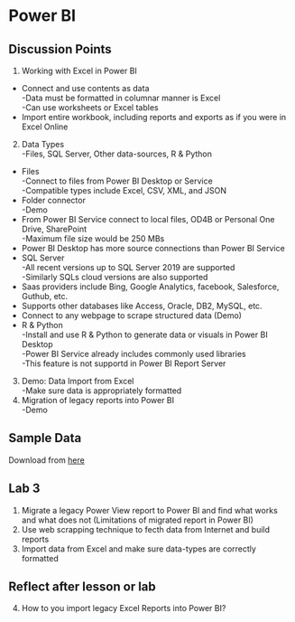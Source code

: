# Power BI

## Discussion Points
1. Working with Excel in Power BI  
  - Connect and use contents as data  
  -Data must be formatted in columnar manner is Excel  
  -Can use worksheets or Excel tables
  - Import entire workbook, including reports and exports as if you were in Excel Online
2. Data Types  
  -Files, SQL Server, Other data-sources, R & Python
  - Files  
  -Connect to files from Power BI Desktop or Service  
  -Compatible types include Excel, CSV, XML, and JSON
  - Folder connector  
  -Demo  
  - From Power BI Service connect to local files, OD4B or Personal One Drive, SharePoint  
  -Maximum file size would be 250 MBs  
  - Power BI Desktop has more source connections than Power BI Service  
  - SQL Server  
  -All recent versions up to SQL Server 2019 are supported  
  -Similarly SQLs cloud versions are also supported
  - Saas providers include Bing, Google Analytics, facebook, Salesforce, Guthub, etc.  
  - Supports other databases like Access, Oracle, DB2, MySQL, etc.  
  - Connect to any webpage to scrape structured data (Demo)
  - R & Python  
  -Install and use R & Python to generate data or visuals in Power BI Desktop  
  -Power BI Service already includes commonly used libraries  
  -This feature is not supportd in Power BI Report Server  
3. Demo: Data Import from Excel  
  -Make sure data is appropriately formatted
4. Migration of legacy reports into Power BI  
  -Demo
  

## Sample Data
Download from [here](https://docs.microsoft.com/en-us/power-bi/create-reports/sample-datasets)

## Lab 3
1. Migrate a legacy Power View report to Power BI and find what works and what does not (Limitations of migrated report in Power BI)  
2. Use web scrapping technique to fecth data from Internet and build reports  
3. Import data from Excel and make sure data-types are correctly formatted

## Reflect after lesson or lab
4. How to you import legacy Excel Reports into Power BI?
